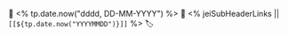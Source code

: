 📅 <% tp.date.now("dddd, DD-MM-YYYY") %>
🔗  <% jeiSubHeaderLinks || `[[${tp.date.now("YYYYMMDD")}]]` %> 
🏷️